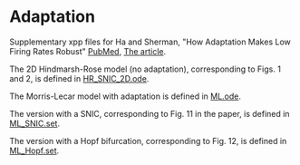 # Adaptation
Supplementary xpp files for Ha and Sherman, "How Adaptation Makes Low Firing Rates Robust" [PubMed](https://pubmed.ncbi.nlm.nih.gov/28647913), [The article](https://mathematical-neuroscience.springeropen.com/articles/10.1186/s13408-017-0047-3).

The 2D Hindmarsh-Rose model (no adaptation), corresponding to Figs. 1 and 2, is defined in [HR_SNIC_2D.ode](./HR_SNIC_2D.ode).

The Morris-Lecar model with adaptation is defined in [ML.ode](./ML.ode).

The version with a SNIC, corresponding to Fig. 11 in the paper, is defined in [ML_SNIC.set](./ML_SNIC.set). 

The version with a Hopf bifurcation, corresponding to Fig. 12, is defined in [ML_Hopf.set](./ML_Hopf.set).
